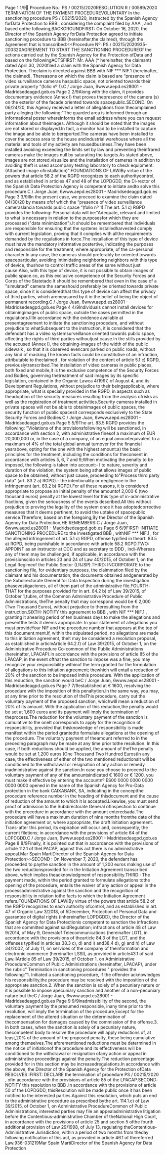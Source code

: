 Page 1
1/9 Procedure No.: PS / 00215/2020RESOLUTION R / 00589/2020 TERMINATION OF THE PAYMENT PROCEDUREVOLUNTARY
In the sanctioning procedure PS / 00215/2020, instructed by the Spanish Agency forData Protection to BBB , considering the complaint filed by AAA , and based onthe following,BACKGROUNDFIRST: On October 16, 2020, the Director of the Spanish Agency forData Protection agreed to initiate sanctioning procedure to BBB (hereinafter,the claimed), through the Agreement that is transcribed:<<Procedure Nº: PS / 00215/2020935-200320AGREEMENT TO START THE SANCTIONING PROCEDUREOf the actions carried out by the Spanish Agency for the Protection ofData and based on the followingACTSFIRST: Mr. AAA (\* hereinafter, the claimant) dated April 30, 2020filed a claim with the Spanish Agency for Data Protection. Theclaim is directed against BBB with NIF \*\*\* NIF.1 (hereinafter, the claimed). Thereasons on which the claim is based are “presence of video surveillance cameras haspublic space, not oriented towards their private property ”(folio nº 1).C / Jorge Juan, 6www.aepd.es28001 - Madridsedeagpd.gob.es
Page 2
2/9Along with the claim, it provides documentary evidence (Annex I) that proves thepresence of the camera (s) on the exterior of the facade oriented towards spacepublic.SECOND. On 06/24/20, this Agency received a letter of allegations from thecomplained party alleging the following:"The guarded area is informed through an informational poster whereinforms the email address where you can request information about theimages. Although it should be noted that the images are not stored or displayed.In fact, a monitor had to be installed to capture the image and be able to bereported.The cameras have been installed to cover the access area to the house andindustrial warehouse where all the material and tools of my activity are housedbusiness.They have been installed avoiding exceeding the limits set by law and preventing theinfrared cameras make the images null by saturating the targets.As stated above, images are not stored.visualize and the installation of cameras in addition to avoiding theft is used ascompany testing laboratory to check equipment. (Attached image ofinstallation)".FOUNDATIONS OF LAWIBy virtue of the powers that article 58.2 of the RGPD recognizes to each authoritycontrol, and as established in articles 47 and 48 of the LOPDGDD, the Di-rector of the Spanish Data Protection Agency is competent to initiate andto solve this procedure.C / Jorge Juan, 6www.aepd.es28001 - Madridsedeagpd.gob.es
Page 3
3/9IIIn the present case, we proceed to examine the claim dated 04/30/20 by means ofof which the “presence of video surveillance cameraslancia towards public space ”(folio nº 1).The art. 5.1 c) RGPD provides the following: Personal data will be:"Adequate, relevant and limited to what is necessary in relation to the purposesfor which they are processed ("data minimization").It should be remembered that individuals are responsible for ensuring that the systems installedharvested comply with current legislation, proving that it complies with allthe requirements demanded by the regulations in force.The installation of this type of device must have the mandatory informative postertive, indicating the purposes and responsible for the treatment, where appropriate, of the ca-personal character.In any case, the cameras should preferably be oriented towards spaceparticular, avoiding intimidating neighboring neighbors with this type of device, thushow to control traffic areas of the same without just cause.Also, with this type of device, it is not possible to obtain images of public space.co, as this exclusive competence of the Security Forces and Corps of the Statetado.It should be remembered that even in the case of a "simulated" camera the sameshould preferably be oriented towards private space, since it is consideredthat this type of device can affect the privacy of third parties, which aremeasured by it in the belief of being the object of permanent recording.C / Jorge Juan, 6www.aepd.es28001 - Madridsedeagpd.gob.es
Page 4
4/9Individuals cannot install devices for obtainingimages of public space, outside the cases permitted in the regulations.IIIIn accordance with the evidence available at presentagreement to initiate the sanctioning procedure, and without prejudice to whatSubsequent to the instruction, it is considered that the defendant has a video systemsurveillance oriented towards public space, affecting the rights of third parties withoutjust cause.In the stills provided by the accused (Annex I), the obtaining-images of the width of the public sidewalk , so that it is observed evencars parked on public roads, without any kind of masking.The known facts could be constitutive of an infraction, attributable to theclaimed , for violation of the content of article 5.1 c) RGPD, previouslytranscribed.The installation of video cameras in public places, both fixed and mobile,It is the exclusive competence of the Security Forces and Bodies, governing thetreatment of said images by its specific legislation, contained in the Organic Lawca 4/1997, of August 4, and its Development Regulations, without prejudice to their beingapplicable, where appropriate, what is specially provided in the RGPD, in aspects such as theadoption of the security measures resulting from the analysis ofrisks as well as the registration of treatment activities.Security cameras installed in private spaces will not be able to obtainimages of public spaces, the security function of public spacesit corresponds exclusively to the State Security Forces and Bodies.C / Jorge Juan, 6www.aepd.es28001 - Madridsedeagpd.gob.es
Page 5
5/9The art. 83.5 RGPD provides the following: "Violations of the provisionsfollowing will be sanctioned, in accordance with section 2, with administrative finesof a maximum of EUR 20,000,000 or, in the case of a company, of an equal amountequivalent to a maximum of 4% of the total global annual turnover for the financial yearabove, opting for the one with the highest amount:a) the basic principles for the treatment, including the conditions for theconsent in accordance with articles 5, 6, 7 and 9;When motivating the penalty to be imposed, the following is taken into account:- l to nature, severity and duration of the violation, the system being athat allows images of public space to be obtained, without just cause, proceeding to"Process third party data" (art. 83.2 a) RGPD).- the intentionality or negligence in the infringement (art. 83.2 b) RGPD).For all these reasons, it is considered appropriate to propose an initial penalty of the amountof 2,000 € (two thousand euros) penalty at the lowest level for this type of in-administrative fractions, given the seriousness of the events described.All this without prejudice to proving the legality of the system once it has adoptedcorrective measures that it deems pertinent, to avoid the uptake of spacepublic service.Therefore, based on the foregoing,By the Director of the Spanish Agency for Data Protection,HE REMEMBERS:C / Jorge Juan, 6www.aepd.es28001 - Madridsedeagpd.gob.es
Page 6
6/9FIRST: INITIATE SANCTIONING PROCEDURE to the investigated BBB , withNIF \*\*\* NIF.1 , for the alleged infringement of art. 5.1 c) RGPD, offense typified in theart. 83.5 a) RGPD, being punishable in accordance with article 58.2 RGPD.TWO: APPOINT as an instructor at CCC and as secretary to DDD , indi-Whereas any of them may be challenged, if applicable, in accordance with the provisionscido in articles 23 and 24 of Law 40/2015, of October 1, on the Legal Regimeof the Public Sector (LRJSP).THIRD: INCORPORATE to the sanctioning file, for evidentiary purposes, the claimmation filed by the claimant and his documentation, the documents obtained andgenerated by the Subdirectorate General for Data Inspection during the investigation phasevestigaciones, all of them part of the administrative file.FOURTH: THAT for the purposes provided for in art. 64.2 b) of Law 39/2015, of October 1,tubre, of the Common Administrative Procedure of Public Administrations, theThe penalty that may correspond would be € 2,000 (Two Thousand Euros), without prejudice to theresulting from the instruction.SIXTH: NOTIFY this agreement to BBB , with NIF \*\*\* NIF.1 , granting it ahearing period of ten business days to make the allegations and presentthe tests it deems appropriate. In your statement of allegations you must provideYour NIF and the procedure number that appears at the top of this document.ment.If, within the stipulated period, no allegations are made to this initiation agreement, theIt may be considered a resolution proposal, as established in articleArticle 64.2.f) of Law 39/2015, of October 1, on the Administrative Procedure Co-common of the Public Administrations (hereinafter, LPACAP).In accordance with the provisions of article 85 of the LPACAP, in the event ofthat the sanction to impose was a fine, you may recognize your responsibility withinof the term granted for the formulation of allegations to this initiation agreement; thewhich will entail a reduction of 20% of the sanction to be imposed inthis procedure. With the application of this reduction, the sanction would beC / Jorge Juan, 6www.aepd.es28001 - Madridsedeagpd.gob.es
Page 7
7/9established at € 1600, resolving the procedure with the imposition of this penaltytion.In the same way, you may, at any time prior to the resolution of theThis procedure, carry out the voluntary payment of the proposed sanction, whichwill mean a reduction of 20% of its amount. With the application of this reduction,the penalty would be set at 1,600 euros and its payment will imply the termination of theprocess.The reduction for the voluntary payment of the sanction is cumulative to the oneIt corresponds to apply for the recognition of responsibility, provided that thisknowledge of responsibility is made manifest within the period grantedto formulate allegations at the opening of the procedure. The voluntary payment of theamount referred to in the preceding paragraph may be made at any time prior tothe resolution. In this case, if both reductions should be applied, the amount of theThe penalty would be set at 1,200 euros (One Thousand Two Hundred Euros)In any case, the effectiveness of either of the two mentioned reductionsIt will be conditioned to the withdrawal or resignation of any action or remedy inadministrative against the sanction.In case you choose to proceed to the voluntary payment of any of the amountsindicated € 1600 or € 1200, you must make it effective by entering the accountnº ES00 0000 0000 0000 0000 0000 opened in the name of the Spanish Agency for Pro-Data protection in the bank CAIXABANK, SA, indicating in the conceptthe procedure reference number in the heading of thisdocument and the cause of reduction of the amount to which it is accepted.Likewise, you must send proof of admission to the Subdirectorate General ofInspection to continue with the procedure in accordance with the amount enteredsada.The procedure will have a maximum duration of nine months fromthe date of the initiation agreement or, where appropriate, the draft initiation agreement. Trans-after this period, its expiration will occur and, consequently, the current filetions; in accordance with the provisions of article 64 of the LOPDGDD.C / Jorge Juan, 6www.aepd.es28001 - Madridsedeagpd.gob.es
Page 8
8/9Finally, it is pointed out that in accordance with the provisions of article 112.1 of theLPACAP, against this act there is no administrative appeal.Mar Spain MartíDirector of the Spanish Agency for Data Protection>>SECOND : On November 7, 2020, the defendant has proceeded to paythe sanction in the amount of 1,200 euros making use of the two reductionsprovided for in the Initiation Agreement transcribed above, which implies theacknowledgment of responsibility.THIRD : The payment made, within the period granted to formulate allegations tothe opening of the procedure, entails the waiver of any action or appeal in the processadministrative against the sanction and the recognition of responsibility in relation tothe facts to which the Initiation Agreement refers.FOUNDATIONS OF LAWIBy virtue of the powers that article 58.2 of the RGPD recognizes to each authority ofcontrol, and as established in art. 47 of Organic Law 3/2018, of 5December, Protection of Personal Data and guarantee of digital rights (inhereinafter LOPDGDD), the Director of the Spanish Agency for Data Protectionis competent to sanction the infractions that are committed against saidRegulation; infractions of article 48 of Law 9/2014, of May 9, Generalof Telecommunications (hereinafter LGT), in accordance with the provisions of thearticle 84.3 of the LGT, and the offenses typified in articles 38.3 c), d) and i) and38.4 d), g) and h) of Law 34/2002, of July 11, on services of the company of theinformation and electronic commerce (hereinafter LSSI), as provided in article43.1 of said Law.IIArticle 85 of Law 39/2015, of October 1, on Administrative ProcedureCommon of Public Administrations (hereinafter, LPACAP), under the rubric" Termination in sanctioning procedures " provides the following:"1. Initiated a sanctioning procedure, if the offender acknowledges his responsibility,the procedure may be resolved with the imposition of the appropriate sanction.2. When the sanction is solely of a pecuniary nature or it is possible to impose apecuniary sanction and another of a non-pecuniary nature but theC / Jorge Juan, 6www.aepd.es28001 - Madridsedeagpd.gob.es
Page 9
9/9inadmissibility of the second, the voluntary payment by the presumed responsible, inany time prior to the resolution, will imply the termination of the procedure,Except for the replacement of the altered situation or the determination of thecompensation for damages caused by the commission of the offense.3. In both cases, when the sanction is solely of a pecuniary nature, thecompetent body to resolve the procedure will apply reductions of, at least,20% of the amount of the proposed penalty, these being cumulative among themselves.The aforementioned reductions must be determined in the notice of initiationof the procedure and its effectiveness will be conditioned to the withdrawal or resignation ofany action or appeal in administrative proceedings against the penalty.The reduction percentage provided for in this section may be increasedregulations.In accordance with the above, the Director of the Spanish Agency for the Protection ofData RESOLVES :FIRST: DECLARE the termination of procedure PS / 00215/2020 , ofin accordance with the provisions of article 85 of the LPACAP.SECOND: NOTIFY this resolution to BBB .In accordance with the provisions of article 50 of the LOPDGDD, thisResolution will be made public once it has been notified to the interested parties.Against this resolution, which puts an end to the administrative procedure as prescribed bythe art. 114.1.c) of Law 39/2015, of October 1, on Administrative ProcedureCommon of Public Administrations, interested parties may file an appealadministrative litigation before the Contentious-administrative Chamber of theNational High Court, in accordance with the provisions of article 25 and section 5 ofthe fourth additional provision of Law 29/1998, of July 13, regulating theContentious-Administrative Jurisdiction, within a period of two months from theday following notification of this act, as provided in article 46.1 of thereferred Law.936-031219Mar Spain MartíDirector of the Spanish Agency for Data Protection
